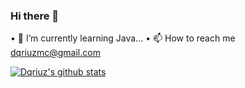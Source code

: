 ### Hi there 👋

• 🌱 I’m currently learning Java...
• 📫 How to reach me dqriuzmc@gmail.com

  
<a href="https://github.com/dqriuz">
  <img align="center" src="https://github-readme-stats.anuraghazra1.vercel.app/api?username=dqriuz&show_icons=true&include_all_commits=false&theme=radical&count_private=true" alt="Dqriuz's github stats" />
</a>

